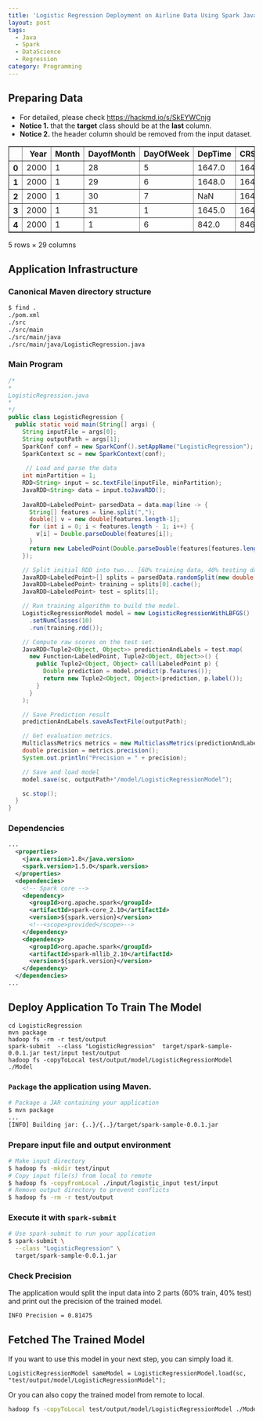 ```yaml
---
title: 'Logistic Regression Deployment on Airline Data Using Spark Java'
layout: post
tags:
  - Java
  - Spark
  - DataScience
  - Regression
category: Programming
---
```


<!--more-->

## Preparing Data 
- For detailed, please check https://hackmd.io/s/SkEYWCnjg
- **Notice 1.** that the **target** class should be at the **last** column.
- **Notice 2.** the header column should be removed from the input dataset.
<div>
<table border="1" class="dataframe">
  <thead>
    <tr style="text-align: right;">
      <th></th>
      <th>Year</th>
      <th>Month</th>
      <th>DayofMonth</th>
      <th>DayOfWeek</th>
      <th>DepTime</th>
      <th>CRSDepTime</th>
      <th>ArrTime</th>
      <th>CRSArrTime</th>
      <th>UniqueCarrier</th>
      <th>FlightNum</th>
      <th>...</th>
      <th>TaxiIn</th>
      <th>TaxiOut</th>
      <th>Cancelled</th>
      <th>CancellationCode</th>
      <th>Diverted</th>
      <th>CarrierDelay</th>
      <th>WeatherDelay</th>
      <th>NASDelay</th>
      <th>SecurityDelay</th>
      <th>LateAircraftDelay</th>
    </tr>
  </thead>
  <tbody>
    <tr>
      <th>0</th>
      <td>2000</td>
      <td>1</td>
      <td>28</td>
      <td>5</td>
      <td>1647.0</td>
      <td>1647</td>
      <td>1906.0</td>
      <td>1859</td>
      <td>HP</td>
      <td>154</td>
      <td>...</td>
      <td>15</td>
      <td>11</td>
      <td>0</td>
      <td>NaN</td>
      <td>0</td>
      <td>NaN</td>
      <td>NaN</td>
      <td>NaN</td>
      <td>NaN</td>
      <td>NaN</td>
    </tr>
    <tr>
      <th>1</th>
      <td>2000</td>
      <td>1</td>
      <td>29</td>
      <td>6</td>
      <td>1648.0</td>
      <td>1647</td>
      <td>1939.0</td>
      <td>1859</td>
      <td>HP</td>
      <td>154</td>
      <td>...</td>
      <td>5</td>
      <td>47</td>
      <td>0</td>
      <td>NaN</td>
      <td>0</td>
      <td>NaN</td>
      <td>NaN</td>
      <td>NaN</td>
      <td>NaN</td>
      <td>NaN</td>
    </tr>
    <tr>
      <th>2</th>
      <td>2000</td>
      <td>1</td>
      <td>30</td>
      <td>7</td>
      <td>NaN</td>
      <td>1647</td>
      <td>NaN</td>
      <td>1859</td>
      <td>HP</td>
      <td>154</td>
      <td>...</td>
      <td>0</td>
      <td>0</td>
      <td>1</td>
      <td>NaN</td>
      <td>0</td>
      <td>NaN</td>
      <td>NaN</td>
      <td>NaN</td>
      <td>NaN</td>
      <td>NaN</td>
    </tr>
    <tr>
      <th>3</th>
      <td>2000</td>
      <td>1</td>
      <td>31</td>
      <td>1</td>
      <td>1645.0</td>
      <td>1647</td>
      <td>1852.0</td>
      <td>1859</td>
      <td>HP</td>
      <td>154</td>
      <td>...</td>
      <td>7</td>
      <td>14</td>
      <td>0</td>
      <td>NaN</td>
      <td>0</td>
      <td>NaN</td>
      <td>NaN</td>
      <td>NaN</td>
      <td>NaN</td>
      <td>NaN</td>
    </tr>
    <tr>
      <th>4</th>
      <td>2000</td>
      <td>1</td>
      <td>1</td>
      <td>6</td>
      <td>842.0</td>
      <td>846</td>
      <td>1057.0</td>
      <td>1101</td>
      <td>HP</td>
      <td>609</td>
      <td>...</td>
      <td>3</td>
      <td>8</td>
      <td>0</td>
      <td>NaN</td>
      <td>0</td>
      <td>NaN</td>
      <td>NaN</td>
      <td>NaN</td>
      <td>NaN</td>
      <td>NaN</td>
    </tr>
  </tbody>
</table>
<p>5 rows × 29 columns</p>
</div>

## Application Infrastructure

### Canonical Maven directory structure
```sh
$ find .
./pom.xml
./src
./src/main
./src/main/java
./src/main/java/LogisticRegression.java
```

### Main Program
```java
/*
*
LogisticRegression.java
*
*/
public class LogisticRegression {
  public static void main(String[] args) {
    String inputFile = args[0];
    String outputPath = args[1];
    SparkConf conf = new SparkConf().setAppName("LogisticRegression");
    SparkContext sc = new SparkContext(conf);
    
     // Load and parse the data
    int minPartition = 1;
    RDD<String> input = sc.textFile(inputFile, minPartition);
    JavaRDD<String> data = input.toJavaRDD(); 
        
    JavaRDD<LabeledPoint> parsedData = data.map(line -> {
      String[] features = line.split(",");
      double[] v = new double[features.length-1];
      for (int i = 0; i < features.length - 1; i++) {
        v[i] = Double.parseDouble(features[i]);
      }
      return new LabeledPoint(Double.parseDouble(features[features.length-1]), Vectors.dense(v));
    });

    // Split initial RDD into two... [60% training data, 40% testing data].
    JavaRDD<LabeledPoint>[] splits = parsedData.randomSplit(new double[] {0.6, 0.4}, 11L);
    JavaRDD<LabeledPoint> training = splits[0].cache();
    JavaRDD<LabeledPoint> test = splits[1];

    // Run training algorithm to build the model.
    LogisticRegressionModel model = new LogisticRegressionWithLBFGS()
      .setNumClasses(10)
      .run(training.rdd());

    // Compute raw scores on the test set.
    JavaRDD<Tuple2<Object, Object>> predictionAndLabels = test.map(
      new Function<LabeledPoint, Tuple2<Object, Object>>() {
        public Tuple2<Object, Object> call(LabeledPoint p) {
          Double prediction = model.predict(p.features());
          return new Tuple2<Object, Object>(prediction, p.label());
        }
      }
    );

    // Save Prediction result
    predictionAndLabels.saveAsTextFile(outputPath);

    // Get evaluation metrics.
    MulticlassMetrics metrics = new MulticlassMetrics(predictionAndLabels.rdd());
    double precision = metrics.precision();
    System.out.println("Precision = " + precision);

    // Save and load model
    model.save(sc, outputPath+"/model/LogisticRegressionModel");

    sc.stop();
  }
}
```

### Dependencies
```xml
...
  <properties>
    <java.version>1.8</java.version>
    <spark.version>1.5.0</spark.version>
  </properties>
  <dependencies>
    <!-- Spark core -->
    <dependency>
      <groupId>org.apache.spark</groupId>
      <artifactId>spark-core_2.10</artifactId>
      <version>${spark.version}</version>
      <!--<scope>provided</scope>-->
    </dependency>
    <dependency>
      <groupId>org.apache.spark</groupId>
      <artifactId>spark-mllib_2.10</artifactId>
      <version>${spark.version}</version>
    </dependency>
  </dependencies>
...
```

## Deploy Application To Train The Model
```shell
cd LogisticRegression
mvn package
hadoop fs -rm -r test/output
spark-submit  --class "LogisticRegression"  target/spark-sample-0.0.1.jar test/input test/output
hadoop fs -copyToLocal test/output/model/LogisticRegressionModel ./Model
```


### `Package` the application using Maven.
```sh
# Package a JAR containing your application
$ mvn package
...
[INFO] Building jar: {..}/{..}/target/spark-sample-0.0.1.jar
```
### Prepare input file and output environment
```sh
# Make input directory
$ hadoop fs -mkdir test/input
# Copy input file(s) from local to remote
$ hadoop fs -copyFromLocal ./input/logistic_input test/input
# Remove output directory to prevent conflicts 
$ hadoop fs -rm -r test/output
```

### Execute it with `spark-submit`
```sh
# Use spark-submit to run your application
$ spark-submit \
  --class "LogisticRegression" \
  target/spark-sample-0.0.1.jar
```

### Check Precision
The application would split the input data into 2 parts (60% train, 40% test) and print out the precision of the trained model.
```sh
INFO Precision = 0.81475
```

## Fetched The Trained Model

If you want to use this model in your next step, you can simply load it.
```
LogisticRegressionModel sameModel = LogisticRegressionModel.load(sc, "test/output/model/LogisticRegressionModel");
```

Or you can also copy the trained model from remote to local.
```sh
hadoop fs -copyToLocal test/output/model/LogisticRegressionModel ./Model
```